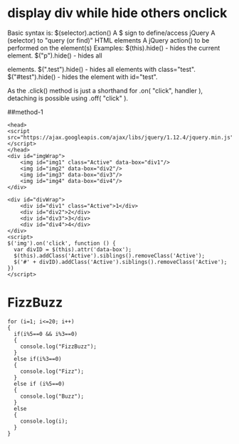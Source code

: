 # display div while hide others onclick
Basic syntax is: $(selector).action()
    A $ sign to define/access jQuery
    A (selector) to "query (or find)" HTML elements
    A jQuery action() to be performed on the element(s)
Examples:
$(this).hide() - hides the current element.
$("p").hide() - hides all <p> elements.
$(".test").hide() - hides all elements with class="test".
$("#test").hide() - hides the element with id="test".

As the .click() method is just a shorthand for .on( "click", handler ), detaching is possible using .off( "click" ). 

##method-1
```
<head>
<script src="https://ajax.googleapis.com/ajax/libs/jquery/1.12.4/jquery.min.js"></script>
</head>
<div id="imgWrap">
    <img id="img1" class="Active" data-box="div1"/>
    <img id="img2" data-box="div2"/>
    <img id="img3" data-box="div3"/>
    <img id="img4" data-box="div4"/>
</div>

<div id="divWrap">
    <div id="div1" class="Active">1</div>
    <div id="div2">2</div>
    <div id="div3">3</div>
    <div id="div4">4</div>
</div>
<script>
$('img').on('click', function () {
  var divID = $(this).attr('data-box');
  $(this).addClass('Active').siblings().removeClass('Active');
  $('#' + divID).addClass('Active').siblings().removeClass('Active');
})
</script>
```


#  FizzBuzz
```
for (i=1; i<=20; i++)
{
  if(i%5==0 && i%3==0) 
  {
    console.log("FizzBuzz");
  } 
  else if(i%3==0)
  {
    console.log("Fizz");
  }
  else if (i%5==0)
  {
    console.log("Buzz");
  } 
  else 
  {
    console.log(i);
  }
}
``` 
